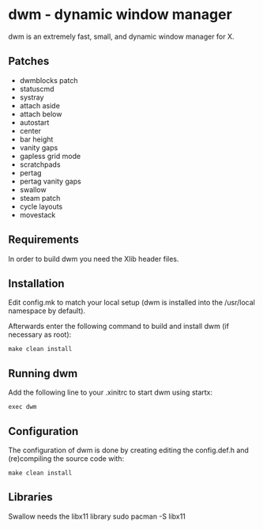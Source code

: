 dwm - dynamic window manager
============================
dwm is an extremely fast, small, and dynamic window manager for X.

Patches
-------
+ dwmblocks patch
+ statuscmd
+ systray
+ attach aside 
+ attach below 
+ autostart
+ center
+ bar height
+ vanity gaps
+ gapless grid mode
+ scratchpads
+ pertag
+ pertag vanity gaps
+ swallow
+ steam patch 
+ cycle layouts
+ movestack

Requirements
------------
In order to build dwm you need the Xlib header files.


Installation
------------
Edit config.mk to match your local setup (dwm is installed into
the /usr/local namespace by default).

Afterwards enter the following command to build and install dwm (if
necessary as root):

    make clean install


Running dwm
-----------
Add the following line to your .xinitrc to start dwm using startx:

    exec dwm



Configuration
-------------
The configuration of dwm is done by creating editing the config.def.h
and (re)compiling the source code with:

    make clean install
    
Libraries 
---------
Swallow needs the libx11 library
    sudo pacman -S libx11
   
